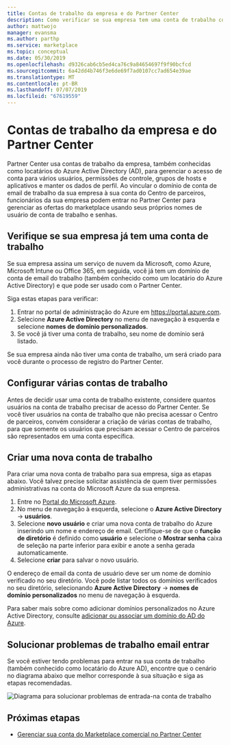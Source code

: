 ```yaml
---
title: Contas de trabalho da empresa e do Partner Center
description: Como verificar se sua empresa tem uma conta de trabalho configurado com a Microsoft, crie uma nova conta de trabalho ou configurar várias contas de trabalho para usar com o Partner Center.
author: mattwojo
manager: evansma
ms.author: parthp
ms.service: marketplace
ms.topic: conceptual
ms.date: 05/30/2019
ms.openlocfilehash: d9326cab6cb5ed4ca76c9a84654697f9f90bcfcd
ms.sourcegitcommit: 6a42dd4b746f3e6de69f7ad0107cc7ad654e39ae
ms.translationtype: MT
ms.contentlocale: pt-BR
ms.lasthandoff: 07/07/2019
ms.locfileid: "67619559"
---
```

# <a name="company-work-accounts-and-partner-center"></a>Contas de trabalho da empresa e do Partner Center

Partner Center usa contas de trabalho da empresa, também conhecidas como locatários do Azure Active Directory (AD), para gerenciar o acesso de conta para vários usuários, permissões de controle, grupos de hosts e aplicativos e manter os dados de perfil. Ao vincular o domínio de conta de email de trabalho da sua empresa à sua conta do Centro de parceiros, funcionários da sua empresa podem entrar no Partner Center para gerenciar as ofertas do marketplace usando seus próprios nomes de usuário de conta de trabalho e senhas.

## <a name="check-whether-your-company-already-has-a-work-account"></a>Verifique se sua empresa já tem uma conta de trabalho

Se sua empresa assina um serviço de nuvem da Microsoft, como Azure, Microsoft Intune ou Office 365, em seguida, você já tem um domínio de conta de email do trabalho (também conhecido como um locatário do Azure Active Directory) e que pode ser usado com o Partner Center.

Siga estas etapas para verificar:
1. Entrar no portal de administração do Azure em https://portal.azure.com.
2. Selecione **Azure Active Directory** no menu de navegação à esquerda e selecione **nomes de domínio personalizados**.
3. Se você já tiver uma conta de trabalho, seu nome de domínio será listado.

Se sua empresa ainda não tiver uma conta de trabalho, um será criado para você durante o processo de registro do Partner Center.

## <a name="set-up-multiple-work-accounts"></a>Configurar várias contas de trabalho

Antes de decidir usar uma conta de trabalho existente, considere quantos usuários na conta de trabalho precisar de acesso do Partner Center. Se você tiver usuários na conta de trabalho que não precisa acessar o Centro de parceiros, convém considerar a criação de várias contas de trabalho, para que somente os usuários que precisam acessar o Centro de parceiros são representados em uma conta específica.

## <a name="create-a-new-work-account"></a>Criar uma nova conta de trabalho

Para criar uma nova conta de trabalho para sua empresa, siga as etapas abaixo. Você talvez precise solicitar assistência de quem tiver permissões administrativas na conta do Microsoft Azure da sua empresa.

1. Entre no [Portal do Microsoft Azure](https://portal.azure.com).
2. No menu de navegação à esquerda, selecione o **Azure Active Directory** -> **usuários**.
3. Selecione **novo usuário** e criar uma nova conta de trabalho do Azure inserindo um nome e endereço de email. Certifique-se de que o **função de diretório** é definido como **usuário** e selecione o **Mostrar senha** caixa de seleção na parte inferior para exibir e anote a senha gerada automaticamente.
4. Selecione **criar** para salvar o novo usuário.

O endereço de email da conta de usuário deve ser um nome de domínio verificado no seu diretório. Você pode listar todos os domínios verificados no seu diretório, selecionando **Azure Active Directory** -> **nomes de domínio personalizados** no menu de navegação à esquerda.

Para saber mais sobre como adicionar domínios personalizados no Azure Active Directory, consulte [adicionar ou associar um domínio do AD do Azure](https://docs.microsoft.com/azure/active-directory/active-directory-add-domain).

## <a name="troubleshoot-work-email-sign-in"></a>Solucionar problemas de trabalho email entrar

Se você estiver tendo problemas para entrar na sua conta de trabalho (também conhecido como locatário do Azure AD), encontre que o cenário no diagrama abaixo que melhor corresponde à sua situação e siga as etapas recomendadas.

![Diagrama para solucionar problemas de entrada-na conta de trabalho](./media/onboarding-aad-flow.png)

## <a name="next-steps"></a>Próximas etapas

- [Gerenciar sua conta do Marketplace comercial no Partner Center](./manage-account.md) 
